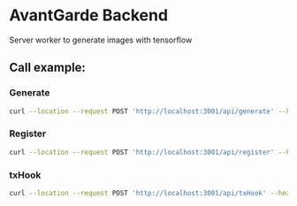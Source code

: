 # AvantGarde Backend

Server worker to generate images with tensorflow

## Call example:

### Generate

```bash
curl --location --request POST 'http://localhost:3001/api/generate' --header 'Content-Type: application/json' --data-raw '{ "address": "0x24C08142dD48ca242DdC2D08220666f7F1d5bB3f" }'
```

### Register

```bash
curl --location --request POST 'http://localhost:3001/api/register' --header 'Content-Type: application/json' --data-raw '{ "address": "0x24C08142dD48ca242DdC2D08220666f7F1d5bB3f" }'
```

### txHook

```bash
curl --location --request POST 'http://localhost:3001/api/txHook' --header 'Content-Type: application/json' --header 'Hook-Secret: 1d8c3623fb5ae3e6da37edfaad82794be462' --data-raw '{ "network": "rinkeby", "contractAddress": "0xf48855FF1E2C1683bFfC321738a8c08c28DC1Ad1", "txHash": "0x42e2031ddf4f046fa39550dcf2c0d121699918e834391518cf710eeca9dfcdb0" }'
```
